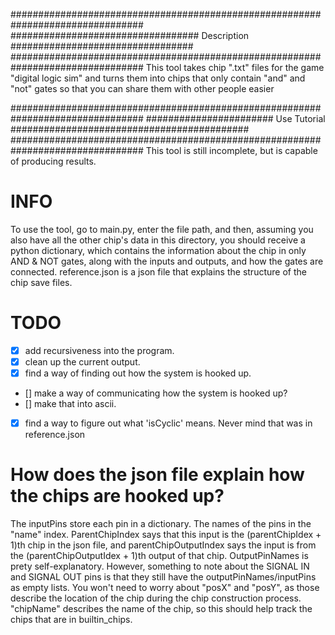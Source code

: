 ################################################################################
################################## Description #################################
################################################################################
This tool takes chip ".txt" files for the game "digital logic sim" and turns them into chips that only contain "and" and "not" gates so that you can share them with other people easier

################################################################################
####################### Use Tutorial ###########################################
################################################################################
This tool is still incomplete, but is capable of producing results.
# INFO
To use the tool, go to main.py, enter the file path, and then, assuming you also have all the other chip's data in this directory, you should receive a python dictionary, which contains the information about the chip in only AND & NOT gates, along with the inputs and outputs, and how the gates are connected.
reference.json is a json file that explains the structure of the chip save files.
# TODO
- [x] add recursiveness into the program.
- [x] clean up the current output.
- [x] find a way of finding out how the system is hooked up.
- [] make a way of communicating how the system is hooked up?
- [] make that into ascii.
- [x] find a way to figure out what 'isCyclic' means. Never mind that was in reference.json
# How does the json file explain how the chips are hooked up?
The inputPins store each pin in a dictionary. The names of the pins in the "name" index. ParentChipIndex says that this input is the (parentChipIdex + 1)th chip in the json file, and parentChipOutputIndex says the input is from the (parentChipOutputIdex + 1)th output of that chip. OutputPinNames is prety self-explanatory. However, something to note about the SIGNAL IN and SIGNAL OUT pins is that they still have the outputPinNames/inputPins as empty lists. You won't need to worry about "posX" and "posY", as those describe the location of the chip during the chip construction process. "chipName" describes the name of the chip, so this should help track the chips that are in builtin_chips.